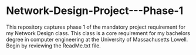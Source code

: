 # Network-Design-Project---Phase-1
This repository captures phase 1 of the mandatory project requirement for my Network Design class. This class is a core requirement for my bachelors degree in computer engineering at the University of Massachusetts Lowell.
Begin by reviewing the ReadMe.txt file.
